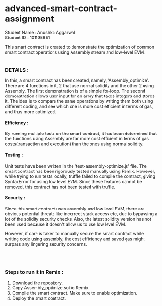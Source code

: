 # advanced-smart-contract-assignment

Student Name : Anushka Aggarwal<br>
Student ID : 101195651

This smart contract is created to demonstrate the optimization of common smart contract operations using Assembly stream and low-level EVM.
<br><br>
### DETAILS :<br>
In this, a smart contract has been created, namely, 'Assembly_optimize'. There are 4 functions in it, 2 that use normal solidity and the other 2 using Assembly. The first demonstration is of a simple for-loop. The second demonstration allows user input for an array that takes integers and stores it. The idea is to compare the same operations by writing them both using different coding, and see which one is more cost efficient in terms of gas, and thus more optimized.

#### Efficiency :<br>
By running multiple tests on the smart contract, it has been determined that the functions using Assembly are far more cost efficient in terms of gas costs(transaction and execution) than the ones using normal solidity. 

#### Testing :<br>
Unit tests have been written in the 'test-assembly-optimize.js' file. The smart contract has been rigorously tested manually using Remix. However, while trying to run tests locally, truffle failed to compile the contract, giving SyntaxError for using low level EVM. Since these features cannot be removed, this contract has not been tested with truffle.

#### Security :<br>
Since this smart contract uses assembly and low level EVM, there are obvious potential threats like incorrect stack access etc, due to bypassing a lot of the solidity security checks. Also, the latest solidity version has not been used because it doesn't allow us to use low level EVM.

 However, if care is taken to manually secure the smart contract while writing code using assembly, the cost efficiency and saved gas might surpass any lingering security concerns.
<br><br><br><br>
### Steps to run it in Remix :<br>
1. Download the repository.
2. Copy Assembly_optimize.sol to Remix.
3. Compile the smart contract. Make sure to enable optimization.
4. Deploy the smart contract.
